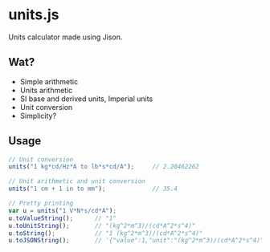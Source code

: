 # units.js
Units calculator made using Jison.

## Wat?
- Simple arithmetic
- Units arithmetic
- SI base and derived units, Imperial units
- Unit conversion
- Simplicity?

## Usage
```js
// Unit conversion
units("1 kg*cd/Hz*A to lb*s*cd/A");     // 2.20462262

// Unit arithmetic and unit conversion
units("1 cm + 1 in to mm");             // 35.4

// Pretty printing
var u = units("1 V*N*s/cd*A");
u.toValueString();      // "1"
u.toUnitString();       // "(kg^2*m^3)/(cd*A^2*s^4)"
u.toString();           // "1 (kg^2*m^3)/(cd*A^2*s^4)"
u.toJSONString();       // '{"value":1,"unit":"(kg^2*m^3)/(cd*A^2*s^4)"}'
```